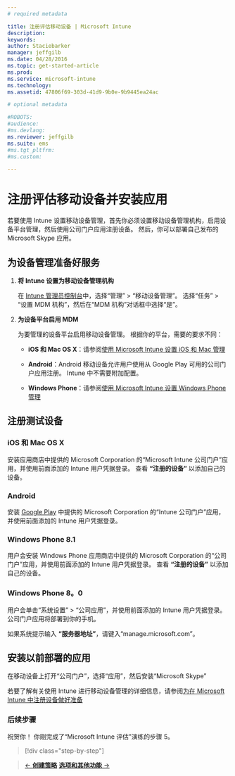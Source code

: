 ```yaml
---
# required metadata

title: 注册评估移动设备 | Microsoft Intune
description:
keywords:
author: Staciebarker
manager: jeffgilb
ms.date: 04/28/2016
ms.topic: get-started-article
ms.prod:
ms.service: microsoft-intune
ms.technology:
ms.assetid: 47806f69-303d-41d9-9b0e-9b9445ea24ac

# optional metadata

#ROBOTS:
#audience:
#ms.devlang:
ms.reviewer: jeffgilb
ms.suite: ems
#ms.tgt_pltfrm:
#ms.custom:

---
```


# 注册评估移动设备并安装应用
若要使用 Intune 设置移动设备管理，首先你必须设置移动设备管理机构，启用设备平台管理，然后使用公司门户应用注册设备。 然后，你可以部署自己发布的 Microsoft Skype 应用。

## 为设备管理准备好服务

1.  **将 Intune 设置为移动设备管理机构**

    在 [Intune 管理员控制台](https://manage.microsoft.com/)中，选择“管理” &gt; “移动设备管理”。 选择“任务” > “设置 MDM 机构”，然后在“MDM 机构”对话框中选择“是”。

2.  **为设备平台启用 MDM**

    为要管理的设备平台启用移动设备管理。 根据你的平台，需要的要求不同：

    -   **iOS 和 Mac OS X**：请参阅[使用 Microsoft Intune 设置 iOS 和 Mac 管理](/Intune/Deploy-Use/set-up-ios-and-mac-management-with-microsoft-intune)

    -   **Android**：Android 移动设备允许用户使用从 Google Play 可用的公司门户应用注册。 Intune 中不需要附加配置。

    -   **Windows Phone**：请参阅[使用 Microsoft Intune 设置 Windows Phone 管理](/Intune/Deploy-Use/set-up-windows-phone-management-with-microsoft-intune)

## 注册测试设备

### iOS 和 Mac OS X
安装应用商店中提供的 Microsoft Corporation 的“Microsoft Intune 公司门户”应用，并使用前面添加的 Intune 用户凭据登录。 查看 **“注册的设备”** 以添加自己的设备。

### Android
安装 [Google Play](http://go.microsoft.com/fwlink/p/?LinkId=386612) 中提供的 Microsoft Corporation 的“Intune 公司门户”应用，并使用前面添加的 Intune 用户凭据登录。

### Windows Phone 8.1
用户会安装 Windows Phone 应用商店中提供的 Microsoft Corporation 的“公司门户”应用，并使用前面添加的 Intune 用户凭据登录。  查看 **“注册的设备”** 以添加自己的设备。

 ### Windows Phone 8。0
 用户会单击“系统设置” &gt; “公司应用”，并使用前面添加的 Intune 用户凭据登录。 公司门户应用将部署到你的手机。

如果系统提示输入 **“服务器地址”**，请键入“manage.microsoft.com”。


## 安装以前部署的应用
在移动设备上打开“公司门户”，选择“应用”，然后安装“Microsoft Skype”

若要了解有关使用 Intune 进行移动设备管理的详细信息，请参阅[为在 Microsoft Intune 中注册设备做好准备](/Intune/deploy-use/get-ready-to-enroll-devices-in-microsoft-intune)

### 后续步骤
祝贺你！ 你刚完成了“Microsoft Intune 评估”演练的步骤 5。

>[!div class="step-by-step"]

>[&larr; **创建策略**](.\get-started-with-a-30-day-trial-of-microsoft-intune-step-4.md)     [**选项和其他功能** &rarr;](.\get-started-with-a-30-day-trial-of-microsoft-intune-step-6.md)  


<!--HONumber=May16_HO2-->


